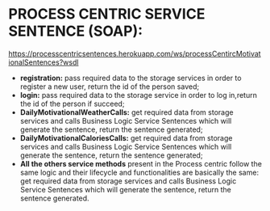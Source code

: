 # PROCESS CENTRIC SERVICE SENTENCE (SOAP):

https://processcentricsentences.herokuapp.com/ws/processCentircMotivationalSentences?wsdl

* **registration:** pass required data to the storage services in order to register a new user, return the id of the person saved;
*	**login:** pass required data to the storage service in order to log in,return the id of the person if succeed;
*	**DailyMotivationalWeatherCalls:** get required data from storage services and calls Business Logic Service Sentences which will generate the sentence, return the sentence generated;
*	**DailyMotivationalCaloriesCalls:** get required data from storage services and calls Business Logic Service Sentences which will generate the sentence, return the sentence generated;
* **All the others service methods** present in the Process centric follow the same logic and their lifecycle and functionalities are basically the same: get required data from storage services and calls Business Logic Service Sentences which will generate the sentence, return the sentence generated.
